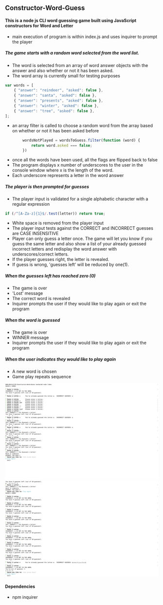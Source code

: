 ## Constructor-Word-Guess


#### This is a node js CLI word guessing game built using JavaScript constructors for Word and Letter
* main execution of program is within index.js and uses inquirer to prompt the player

##### The game starts with a random word selected from the word list. 
* The word is selected from an array of word answer objects with the answer and also whether or not it has been asked.
* The word array is currently small for testing purposes
```javascript
var words = [
    { "answer": "reindeer", "asked": false },
    { "answer": "santa", "asked": false },
    { "answer": "presents", "asked": false },
    { "answer": "winter", "asked": false },
    { "answer": "tree", "asked": false },
];
```
* an array filter is called to choose a random word from the array based on whether or not it has been asked before
```javascript 
        wordsNotPlayed = wordsToGuess.filter(function (word) {
            return word.asked === false;
        })
```
* once all the words have been used, all the flags are flipped back to false
* The program displays x number of underscores to the user in the console window where x is the length of the word.
* Each underscore represents a letter in the word answer

##### The player is then prompted for guesses
* The player input is validated for a single alphabetic character with a regular expression
```javascript
if (/^[A-Za-z]{1}$/.test(letter)) return true;
```
* White space is removed from the player input
* The player input tests against the CORRECT and INCORRECT guesses are CASE INSENSITIVE
* Player can only guess a letter once. The game will let you know if you guess the same letter and also show a list of your already guessed incorrect letters and redisplay the word answer with underscores/correct letters.  
* If the player guesses right, the letter is revealed.
* If guess is wrong, 'guesses left' will be reduced by one(1).


##### When the guesses left has reached zero (0)
* The game is over
* 'Lost' message 
* The correct word is revealed
* Inquirer prompts the user if they would like to play again or exit the program

##### When the word is guessed
* The game is over
* WINNER message 
* Inquirer prompts the user if they would like to play again or exit the program

##### When the user indicates they would like to play again
* A new word is chosen
* Game play repeats sequence

![WG1](ConstructorWordGuess1.png)
![WG2](ConstructorWordGuess2.png)

#### Dependencies
 * npm inquirer
